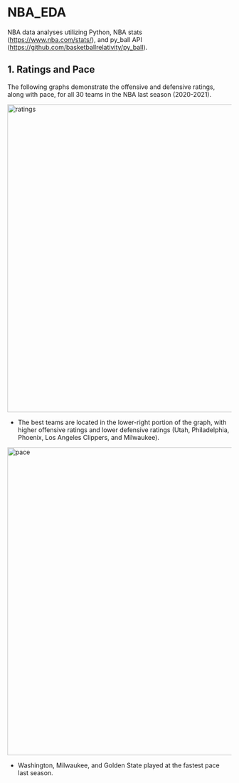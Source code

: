 # NBA_EDA

NBA data analyses utilizing Python, NBA stats (https://www.nba.com/stats/), and py_ball API (https://github.com/basketballrelativity/py_ball). 

## 1. Ratings and Pace

The following graphs demonstrate the offensive and defensive ratings, along with pace, for all 30 teams in the NBA last season (2020-2021).

<img width="692" alt="ratings" src="https://user-images.githubusercontent.com/64850893/153722242-7692c752-8095-4c5e-8717-498168b37635.png">

* The best teams are located in the lower-right portion of the graph, with higher offensive ratings and lower defensive ratings (Utah, Philadelphia, Phoenix, Los Angeles Clippers, and Milwaukee).

<img width="692" alt="pace" src="https://user-images.githubusercontent.com/64850893/153722262-3c1a9563-4217-42fe-97bd-e445b6cb1dac.png">

* Washington, Milwaukee, and Golden State played at the fastest pace last season.
